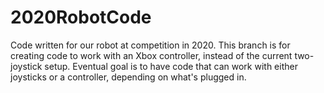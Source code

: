 # 2020RobotCode
Code written for our robot at competition in 2020.
This branch is for creating code to work with an Xbox controller, instead of the current two-joystick setup.
Eventual goal is to have code that can work with either joysticks or a controller, depending on what's plugged in.
